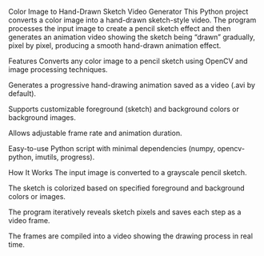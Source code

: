 Color Image to Hand-Drawn Sketch Video Generator
This Python project converts a color image into a hand-drawn sketch-style video. The program processes the input image to create a pencil sketch effect and then generates an animation video showing the sketch being “drawn” gradually, pixel by pixel, producing a smooth hand-drawn animation effect.

Features
Converts any color image to a pencil sketch using OpenCV and image processing techniques.

Generates a progressive hand-drawing animation saved as a video (.avi by default).

Supports customizable foreground (sketch) and background colors or background images.

Allows adjustable frame rate and animation duration.

Easy-to-use Python script with minimal dependencies (numpy, opencv-python, imutils, progress).

How It Works
The input image is converted to a grayscale pencil sketch.

The sketch is colorized based on specified foreground and background colors or images.

The program iteratively reveals sketch pixels and saves each step as a video frame.

The frames are compiled into a video showing the drawing process in real time.
